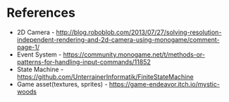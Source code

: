 # References

 * 2D Camera - http://blog.roboblob.com/2013/07/27/solving-resolution-independent-rendering-and-2d-camera-using-monogame/comment-page-1/
 * Event System - https://community.monogame.net/t/methods-or-patterns-for-handling-input-commands/11852
 * State Machine - https://github.com/UnterrainerInformatik/FiniteStateMachine
 * Game asset(textures, sprites) - https://game-endeavor.itch.io/mystic-woods